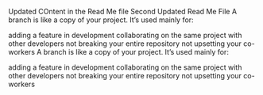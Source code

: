Updated COntent in the Read Me file
Second Updated Read Me File 
A branch is like a copy of your project. It’s used mainly for:

adding a feature in development
collaborating on the same project with other developers
not breaking your entire repository
not upsetting your co-workers
A branch is like a copy of your project. It’s used mainly for:

adding a feature in development
collaborating on the same project with other developers
not breaking your entire repository
not upsetting your co-workers
